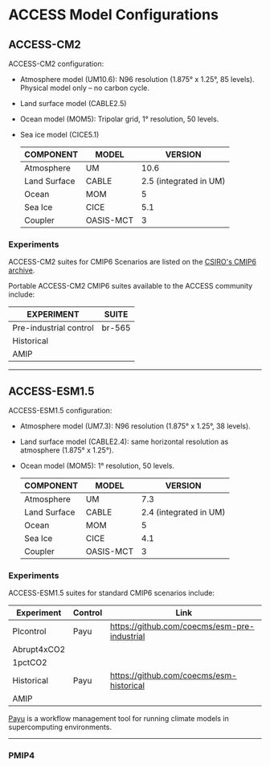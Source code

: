 
# ACCESS Model Configurations

## ACCESS-CM2

ACCESS-CM2 configuration: 

- Atmosphere model (UM10.6): N96 resolution (1.875° x 1.25°, 85 levels). Physical model only – no carbon cycle.

- Land surface model (CABLE2.5) 

- Ocean model (MOM5): Tripolar grid, 1° resolution, 50 levels.

- Sea ice model (CICE5.1) 

    | COMPONENT     | MODEL         | VERSION               |
    | ------------- | ------------- | --------------------- |
    | Atmosphere    | UM            | 10.6                  |
    | Land Surface  | CABLE         | 2.5 (integrated in UM)|
    | Ocean         | MOM	        | 5                     |
    | Sea Ice       | CICE          | 5.1                   |
    | Coupler       | OASIS-MCT     | 3                     |


### Experiments

ACCESS-CM2 suites for CMIP6 Scenarios are listed on the [CSIRO's CMIP6 archive](https://confluence.csiro.au/display/ACCESS/CMIP6+Archive+-+ACCESS-CM2). 

Portable ACCESS-CM2 CMIP6 suites available to the ACCESS community include: 


   | EXPERIMENT                     | SUITE         |
   | ------------------------------ | ------------- |
   | Pre-industrial control         | br-565        |
   | Historical                     |               |
   | AMIP                           |               |

-----------------------------

## ACCESS-ESM1.5

ACCESS-ESM1.5 configuration:

- Atmosphere model (UM7.3): N96 resolution (1.875° x 1.25°, 38 levels). 

- Land surface model (CABLE2.4): same horizontal resolution as atmosphere (1.875° x 1.25°).

- Ocean model (MOM5): 1° resolution, 50 levels.

    | COMPONENT     | MODEL         | VERSION               |
    | ------------- | ------------- | --------------------- |
    | Atmosphere    | UM            | 7.3                   |
    | Land Surface  | CABLE         | 2.4 (integrated in UM)|
    | Ocean         | MOM	        | 5                     |
    | Sea Ice       | CICE          | 4.1                   |
    | Coupler       | OASIS-MCT     | 3                     |


### Experiments

ACCESS-ESM1.5 suites for standard CMIP6 scenarios include:

| Experiment   | Control | Link                                         |
| ------------ | --------| -------------------------------------------- |
| PIcontrol    | Payu    | ​https://github.com/coecms/esm-pre-industrial |
| Abrupt4xCO2  |         |                                              |
| 1pctCO2      |         |                                              |
| Historical   | Payu    | ​https://github.com/coecms/esm-historical     |
|AMIP         |         |                               |

 

[Payu](https://payu.readthedocs.io/en/latest/) is a workflow management tool for running climate models in supercomputing environments. 

-----------------------------
### PMIP4		
